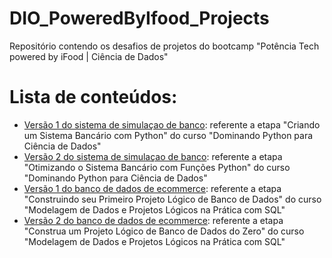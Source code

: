 # DIO_PoweredByIfood_Projects
Repositório contendo os desafios de projetos do bootcamp "Potência Tech powered by iFood | Ciência de Dados"

# Lista de conteúdos:

  - [Versão 1 do sistema de simulaçao de banco](sis_banco_v1): referente a etapa "Criando um Sistema Bancário com Python" do curso "Dominando Python para Ciência de Dados" 
  - [Versão 2 do sistema de simulaçao de banco](sis_banco_v2): referente a etapa "Otimizando o Sistema Bancário com Funções Python" do curso "Dominando Python para Ciência de Dados"
  - [Versão 1 do banco de dados de ecommerce](sql_ecommerce_v1): referente a etapa "Construindo seu Primeiro Projeto Lógico de Banco de Dados" do curso "Modelagem de Dados e Projetos Lógicos na Prática com SQL"
  - [Versão 2 do banco de dados de ecommerce](sql_ecommerce_v2): referente a etapa "Construa um Projeto Lógico de Banco de Dados do Zero" do curso "Modelagem de Dados e Projetos Lógicos na Prática com SQL"
